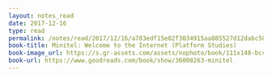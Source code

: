 ```yaml
---
layout: notes_read
date: 2017-12-16
type: read
permalink: /notes/read/2017/12/16/a783edf15e02f3034915aa885527d12dabc50b10.html
book-title: Minitel: Welcome to the Internet (Platform Studies)
book-image_url: https://s.gr-assets.com/assets/nophoto/book/111x148-bcc042a9c91a29c1d680899eff700a03.png
book-url: https://www.goodreads.com/book/show/36008263-minitel
---
```


